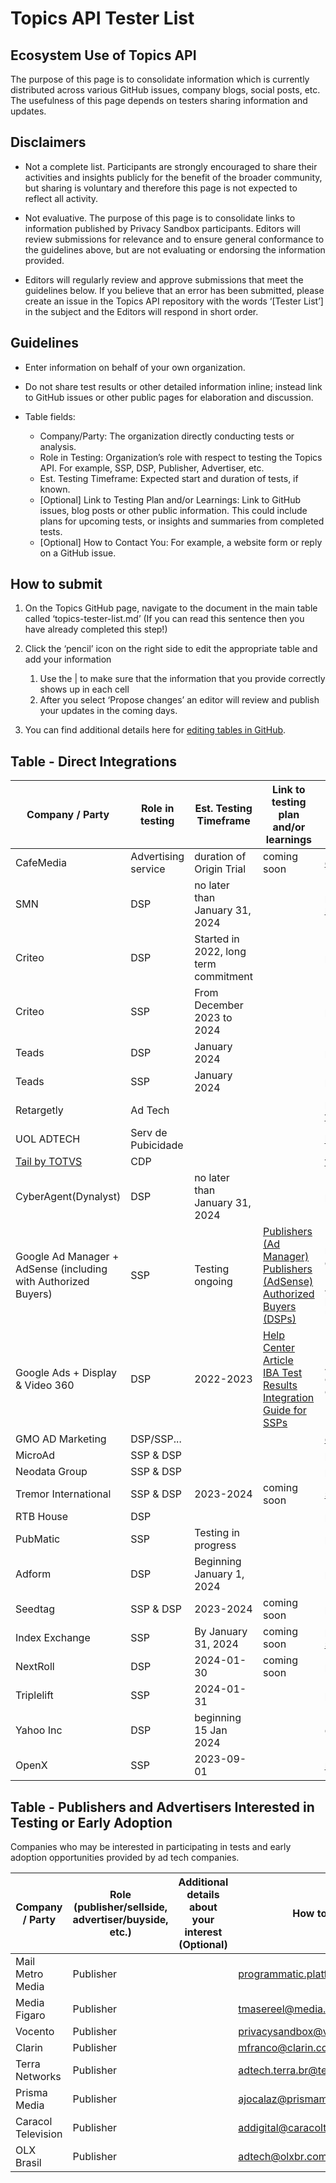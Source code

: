 # Topics API Tester List

## Ecosystem Use of Topics API

The purpose of this page is to consolidate information which is currently distributed across various GitHub issues, company blogs, social posts, etc.
The usefulness of this page depends on testers sharing information and updates.

## Disclaimers

- Not a complete list. Participants are strongly encouraged to share their activities and insights publicly for the benefit of the broader community, but sharing is voluntary and therefore this page is not expected to reflect all activity.

- Not evaluative. The purpose of this page is to consolidate links to information published by Privacy Sandbox participants. Editors will review submissions for relevance and to ensure general conformance to the guidelines above, but are not evaluating or endorsing the information provided.

- Editors will regularly review and approve submissions that meet the guidelines below. If you believe that an error has been submitted, please create an issue in the Topics API repository with the words ‘[Tester List’] in the subject and the Editors will respond in short order.

## Guidelines

- Enter information on behalf of your own organization.

- Do not share test results or other detailed information inline; instead link to GitHub issues or other public pages for elaboration and discussion.

- Table fields:
    - Company/Party: The organization directly conducting tests or analysis.
    - Role in Testing: Organization’s role with respect to testing the Topics API. For example, SSP, DSP, Publisher, Advertiser, etc.
    - Est. Testing Timeframe: Expected start and duration of tests, if known.
    - [Optional] Link to Testing Plan and/or Learnings: Link to GitHub issues, blog posts or other public information.  This could include plans for upcoming tests, or insights and summaries from completed tests.
    - [Optional] How to Contact You: For example, a website form or reply on a GitHub issue.

## How to submit

1. On the Topics GitHub page, navigate to the document in the main table called ‘topics-tester-list.md’ (If you can read this sentence then you have already completed this step!)

1. Click the ‘pencil’ icon on the right side to edit the appropriate table and add your information
    1. Use the | to make sure that the information that you provide correctly shows up in each cell
    1. After you select ‘Propose changes’ an editor will review and publish your updates in the coming days.

1. You can find additional details here for [editing tables in GitHub](https://docs.github.com/en/get-started/writing-on-github/working-with-advanced-formatting/organizing-information-with-tables).

## Table - Direct Integrations

| Company / Party | Role in testing | Est. Testing Timeframe | Link to testing plan and/or learnings | How to contact you |
| --------------- | -------------------- | ---------------------- | ------------------------------------- | ------------------ |
| CafeMedia       | Advertising service | duration of Origin Trial | coming soon                           | dmarti@cafemedia.com |
| SMN | DSP | no later than January 31, 2024 | | privacy-sandbox-testing@so-netmedia.jp |
| Criteo | DSP | Started in 2022, long term commitment | | privacy-sandbox-testing@criteo.com |
| Criteo | SSP | From December 2023 to 2024 | | privacy-sandbox-testing@criteo.com |
| Teads | DSP | January 2024 | | privacysandbox@teads.com |
| Teads | SSP | January 2024 | | privacysandbox@teads.com |
| Retargetly | Ad Tech | | |  privacy-sandbox-testing@retargetly.com |
| UOL ADTECH | Serv de Pubicidade | | | l-dev-techops@uolinc.com |
| [Tail by TOTVS](https://tail.digital) | CDP | | | tail-integracoes@totvs.com.br |
| CyberAgent(Dynalyst) | DSP | no later than January 31, 2024 | | privacysandbox@cyberagent.co.jp |
| Google Ad Manager + AdSense (including with Authorized Buyers) | SSP | Testing ongoing | [Publishers (Ad Manager)](https://support.google.com/admanager/answer/12270543?hl=en&ref_topic=12264880) <br>[Publishers (AdSense)](https://support.google.com/adsense/answer/12567752?hl=en) <br>[Authorized Buyers (DSPs)](https://developers.google.com/authorized-buyers/rtb/topics) | Publishers with questions should reach out via their account manager directly, or via our [support channels](https://support.google.com/admanager/?#topic=7505988&utm_source=admanager.google.com&utm_medium=et&utm_campaign=admanager.google.com%2Fintl%2Fen_uk%2Fhome%2F&hl=en). <br><br>Authorized Buyers who’d like to participate in Topics testing can sign up [here](https://docs.google.com/forms/d/e/1FAIpQLSemp0RRcdnaDE7RPyOd7pWmEBxBTOgKT6T5v8SirNoBWgIWAA/viewform) to be included. |
| Google Ads + Display & Video 360| DSP | 2022-2023 | [Help Center Article](https://support.google.com/google-ads/answer/13627093?hl=en&ref_topic=13627218&sjid=16039190573195292133-NA) <br>[IBA Test Results](https://github.com/google/ads-privacy/blob/master/Testing%20IBA%20with%20Privacy%20Preserving%20Signals.pdf) <br>[Integration Guide for SSPs](https://developers.google.com/display-video/topics-api/ssp-guide) | Advertisers with questions can reach out via their account manager directly, or via this [form](https://docs.google.com/forms/d/1es8wVNYKD2PStYzE8atqZv4OJr3tuavWNMkmVcWRFQI/viewform?ts=63570235&edit_requested=true). |
| GMO AD Marketing | DSP/SSP... | | | dev-privacysandbox@gmo-am.jp |
| MicroAd | SSP & DSP | | | privacysandbox@microad.co.jp |
| Neodata Group | SSP & DSP | | | privacysandbox@neodatagroup.com |
| Tremor International | SSP & DSP| 2023-2024 | coming soon | subhag.oak@amobee.com |
| RTB House | DSP| | | privacysandbox@rtbhouse.com |
| PubMatic | SSP| Testing in progress | | privacysandbox@pubmatic.com |
| Adform | DSP | Beginning January 1, 2024 | | privacysandbox@adform.com | 
| Seedtag | SSP & DSP| 2023-2024 | coming soon | privacysandbox@seedtag.com |
| Index Exchange |	SSP	| By January 31, 2024 	|coming soon|	privacy-sandbox-support@indexexchange.com |
| NextRoll | DSP | 2024-01-30 | coming soon | privacysandbox@nextroll.com |
| Triplelift | SSP | 2024-01-31 | | prod-privacysandbox@triplelift.com |
| Yahoo Inc | DSP | beginning 15 Jan 2024 | | googleprivacysandbox@yahooinc.com |
| OpenX | SSP | 2023-09-01 | | rich.calkins@openx.com |

## Table - Publishers and Advertisers Interested in Testing or Early Adoption
Companies who may be interested in participating in tests and early adoption opportunities provided by ad tech companies.

| Company / Party | Role (publisher/sellside, advertiser/buyside, etc.) | Additional details about your interest (Optional) | How to contact you |
| --------------- | --------------------------------------------------- | ------------------------------------------------- | ------------------ |
| Mail Metro Media | Publisher | | programmatic.platforms@assocnews.co.uk |
| Media Figaro | Publisher | | tmasereel@media.figaro.fr |
| Vocento | Publisher | | privacysandbox@vocento.com |
| Clarin | Publisher | | mfranco@clarin.com |
| Terra Networks | Publisher | | adtech.terra.br@telefonica.com |
| Prisma Media | Publisher | | ajocalaz@prismamedia.com |
| Caracol Television | Publisher | | addigital@caracoltv.com.co |
| OLX Brasil | Publisher | | adtech@olxbr.com |

